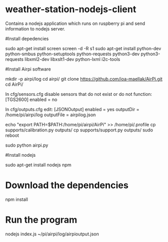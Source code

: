 # weather-station-nodejs-client
Contains a nodejs application which runs on ruspberry pi and send information to nodejs server.

#Install depedencies

sudo apt-get install screen
screen -d -R s1
sudo apt-get install python-dev python-smbus python-setuptools python-requests python3-dev python3-requests libxml2-dev libxslt1-dev python-lxml i2c-tools

#Install Airpi software

mkdir -p airpi/log
cd airpi/
git clone https://github.com/ioa-maellak/AirPi.git
cd AirPi/

In cfg/sensors.cfg disable sensors that do not exist or do not function:
[TGS2600]
enabled = no

In cfg/outputs.cfg edit:
[JSONOutput]
enabled = yes
outputDir = /home/pi/airpi/log
outputFile = airpilog.json

echo "export PATH=$PATH:/home/pi/airpi/AirPi" >> /home/pi/.profile
cp supports/calibration.py outputs/
cp supports/support.py outputs/
sudo reboot

sudo python airpi.py

#Install nodejs

sudo apt-get install nodejs npm

# Download the dependencies
npm install

# Run the program
nodejs index.js ~/pi/airpi/log/airpioutput.json

